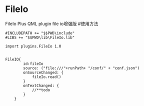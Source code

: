 # FileIo
FileIo Plus QML plugin
file io增强版
#使用方法
```
#INCLUDEPATH += "$$PWD\include"
#LIBS += "$$PWD\lib\FileIo.lib"
```

```
import plugins.FileIo 1.0


FileIO{
        id:fileIo
        source: ("file:///"+runPath+ "/conf/" + "conf.json")
        onSourceChanged: {
            fileIo.read()
        }
        onTextChanged: {
            //**todo
        }
    }
```
